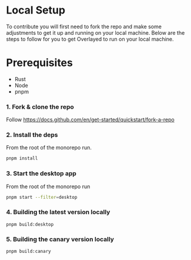 # Local Setup

To contribute you will first need to fork the repo and make some adjustments to
get it up and running on your local machine. Below are the steps to follow for you to get Overlayed to run on your local machine.

# Prerequisites

- Rust
- Node
- pnpm

### 1. Fork & clone the repo

Follow https://docs.github.com/en/get-started/quickstart/fork-a-repo

### 2. Install the deps

From the root of the monorepo run.

```sh
pnpm install
```

### 3. Start the desktop app

From the root of the monorepo run
```sh
pnpm start --filter=desktop
```

### 4. Building the latest version locally
```
pnpm build:desktop
```

### 5. Building the canary version locally
```
pnpm build:canary
```
